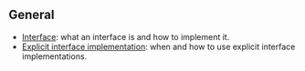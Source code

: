 ## General

- [Interface][interface]: what an interface is and how to implement it.
- [Explicit interface implementation][explicit-interface-implementation]: when and how to use explicit interface implementations.

[interface]: https://docs.microsoft.com/en-us/dotnet/csharp/programming-guide/interfaces/
[explicit-interface-implementation]: https://docs.microsoft.com/en-us/dotnet/csharp/programming-guide/interfaces/explicit-interface-implementation
